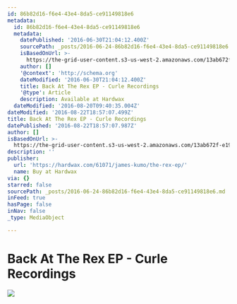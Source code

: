 ```yaml
---
id: 86b82d16-f6e4-43e4-8da5-ce91149818e6
metadata:
  id: 86b82d16-f6e4-43e4-8da5-ce91149818e6
  metadata:
    datePublished: '2016-06-30T21:04:12.400Z'
    sourcePath: _posts/2016-06-24-86b82d16-f6e4-43e4-8da5-ce91149818e6.md
    isBasedOnUrl: >-
      https://the-grid-user-content.s3-us-west-2.amazonaws.com/13ab672f-e190-43c2-984c-41492ed0b401.jpg
    author: []
    '@context': 'http://schema.org'
    dateModified: '2016-06-30T21:04:12.400Z'
    title: Back At The Rex EP - Curle Recordings
    '@type': Article
    description: Available at Hardwax
  dateModified: '2016-08-20T09:40:35.004Z'
dateModified: '2016-08-22T18:57:07.499Z'
title: Back At The Rex EP - Curle Recordings
datePublished: '2016-08-22T18:57:07.987Z'
author: []
isBasedOnUrl: >-
  https://the-grid-user-content.s3-us-west-2.amazonaws.com/13ab672f-e190-43c2-984c-41492ed0b401.jpg
description: ''
publisher:
  url: 'https://hardwax.com/61071/james-kumo/the-rex-ep/'
  name: Buy at Hardwax
via: {}
starred: false
sourcePath: _posts/2016-06-24-86b82d16-f6e4-43e4-8da5-ce91149818e6.md
inFeed: true
hasPage: false
inNav: false
_type: MediaObject

---
```

# Back At The Rex EP - Curle Recordings
![](https://the-grid-user-content.s3-us-west-2.amazonaws.com/13ab672f-e190-43c2-984c-41492ed0b401.jpg)